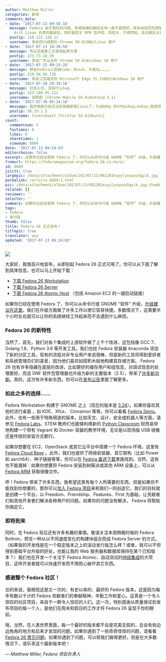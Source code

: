 ```yaml
---
author: Matthew Miller
categories: 新闻
comments_data:
- date: '2017-07-13 09:56:16'
  message: Fedora 由于版权的问题，多媒体编码解码这块一直不是很好。除非自担风险用第三方 RPM 仓库的包。用自带仓库的 pacman 实用工具，用其安装的话，需要安装若干
    Arch Linux 仓库的基础包，同时是否与 RPM 包冲突，风险大，不得而知。自己解压关键包(.xz 或 .deb)，又可能遇到 GCC 符号不一致的问题，包间依赖也很麻烦。源码编译则更麻烦了。总之只要官方仓库没有提供更新，对于大型软件的日常更新维护，个人用户解决起来都是很繁琐的。
  postip: 118.122.120.11
  username: 来自四川成都的 Chrome 59.0|GNU/Linux 用户
- date: '2017-07-13 18:30:50'
  message: 所以还是第三方源用起来方便
  postip: 223.73.10.39
  username: 来自广东汕头的 Chrome 59.0|Windows 10 用户
- date: '2017-07-25 09:15:20'
  message: 想在Fedora上安装Code：Block，不成功。。。。。。
  postip: 218.94.96.136
  username: 来自江苏南京的 Microsoft Edge 15.15063|Windows 10 用户
- date: '2017-07-28 20:39:10'
  message: 已经入坑，没有什么bug，
  postip: 223.104.95.212
  username: 张熙熙 [Chrome Mobile 59.0|Android 5.1]
- date: '2017-07-30 05:24:18'
  message: 我的电脑已经无法安装最新版linux了，fx8800p 的CPU&nbsp;&nbsp;我感觉这台笔记本安装的最高版本是els0.4了，这是逼我换本的节奏啊
  postip: 58.19.1.5
  username: lovetoheart [Firefox 54.0|Ubuntu]
count:
  commentnum: 5
  favtimes: 0
  likes: 0
  sharetimes: 1
  viewnum: 8099
date: '2017-07-13 09:24:03'
editorchoice: false
excerpt: 如果你已经在使用 Fedora 了，你可以从命令行或 GNOME “软件” 升级，升级建议在这里。我们在升级方面做了许多工作以使它容易快捷。多数情况下，这需要半个小时左右就可以让你的系统继续工作起来而不会遇到什么麻烦。
fromurl: https://fedoramagazine.org/fedora-26-is-here/
id: 8689
islctt: true
largepic: /data/attachment/album/201707/13/082203xuyylynywzu5qyik.jpg
permalink: /article-8689-1.html
pic: /data/attachment/album/201707/13/082203xuyylynywzu5qyik.jpg.thumb.jpg
related: []
reviewer: ''
selector: ''
summary: 如果你已经在使用 Fedora 了，你可以从命令行或 GNOME “软件” 升级，升级建议在这里。我们在升级方面做了许多工作以使它容易快捷。多数情况下，这需要半个小时左右就可以让你的系统继续工作起来而不会遇到什么麻烦。
tags:
- Fedora
- 发行版
thumb: false
title: Fedora 26 正式发布！
titlepic: true
translator: wxy
updated: '2017-07-13 09:24:03'
---
```


![](/data/attachment/album/201707/13/082203xuyylynywzu5qyik.jpg)


大家好，我很高兴地宣布，从即刻起 Fedora 26 正式可用了。你可以从下面了解到具体信息，也可以马上开始下载：


* [下载 Fedora 26 Workstation](https://getfedora.org/workstation/)
* [下载 Fedora 26 Server](https://getfedora.org/server/)
* [下载 Fedora 26 Atomic Host](https://getfedora.org/atomic/) （包括 Amazon EC2 的一键启动链接）


如果你已经在使用 Fedora 了，你可以从命令行或 GNOME “软件” 升级，[升级建议在这里](https://fedoramagazine.org/upgrading-fedora-25-fedora-26/)。我们在升级方面做了许多工作以使它容易快捷。多数情况下，这需要半个小时左右就可以让你的系统继续工作起来而不会遇到什么麻烦。


### Fedora 26 的新特性


当然了，首先，我们对各个集成的上游软件做了上千个改进，这包括像 GCC 7、Golang 1.8、Python 3.6 等开发工具。我们也给 Fedora 安装器 Anaconda 添加了新的分区工具，现有的流程对非专业用户来说很棒，但是新的工具将得到爱好者和系统管理员们的喜爱，因为他们喜欢如搭积木般地构建其存储方案。 Fedora 26 也有许多隐藏在底层的改进，比如更好的缓存用户和组信息，对调试信息的处理更好。而且 DNF 软件包管理器也升级为新的主要版本（2.5），带来了[许多新功能](http://dnf.readthedocs.io/en/latest/release_notes.html)。真的，这次有许多新东西，你可以在[发布公告](https://docs.fedoraproject.org/en-US/Fedora/26/html/Release_Notes/index.html)里面了解更多。


### 如此之多的选择……


Fedora Workstation 构建于 GNOME 之上（现在的版本是 [3.24](https://help.gnome.org/misc/release-notes/3.24/)）。如果你喜欢其他的流行桌面 ，如 KDE、Xfce、 Cinnamon 等等，你可以看看 [Fedora Spins](https://spins.fedoraproject.org/)。此外，也有一些用于特殊用途的版本，比如天文、设计、安全或机器人等方面，请参见 [Fedora Labs](https://labs.fedoraproject.org/)。STEM 教师们也能够利用新的 [Python Classroom](https://labs.fedoraproject.org/python-classroom/) 轻而易举地构建一个带有 Vagrant 和 Docker 容器的教学环境，无论是以现场版 USB 镜像还是传统的安装方式都行。


如果你想要在 EC2、OpenStack 或其它云平台中搭建一个 Fedora 环境，这里有 [Fedora Cloud Base](https://cloud.fedoraproject.org/) 。此外，我们也提供了网络安装器、其它架构（比如 Power 和 aarch64）、种子链接等等，你可以在 [Fedora 备选下载](https://alt.fedoraproject.org/)里面找到。当然，这些也不能漏掉：如果你想要将 Fedora 安装到树莓派或其他 ARM 设备上，可以从 [Fedora ARM](https://arm.fedoraproject.org/) 获取镜像文件。


呼！Fedora 带来了许多东西，我希望这里有每个人所需要的东西，但是如果你不能找到你想要的，那你可以[加入 Fedora 项目](https://fedoraproject.org/wiki/Join)来和我们一同创造它。我们的目标就是创建一个平台，以 Freedom、Friendship、Features、First 为基础，让贡献者们和其他开发者们解决各种用户的问题。如果你的问题没有解决， Fedora 将帮助你搞定它。


### 即将到来


同时，在 Fedora 背后还有许多有趣的事情。敬请关注本周稍晚时候的 Fedora Boltron，预览一种从以不同速度变化的构建块组合而成 Fedora Server 的方式。（如果我的开发栈是在一个稳定版本之上的滚动发行版怎么样？或者，我可以不但得到基础平台升级的好处，也能让我的 Web 服务器和数据库保持在某个已知版本？）我们也在开发一个关注于 Fedora Atomic、自动测试的[持续集成](https://fedoraproject.org/wiki/CI)的大项目，这样开发者就可以快速开发而不用担心破坏其它东西。


### 感谢整个 Fedora 社区！


总的来说，我相信这是又一次的、有史以来的、最好的 Fedora 版本。这是因为每年有数以千计的 Fedora 贡献者们的奉献精神、辛勤工作和爱心。这真是一个令人惊叹的社区项目，来自于一群令人惊叹的人们。这一次，特别感谢从质量保证到发布项目的每一个人，是他们在周末和假日的工作才将 Fedora 26 呈现于你的眼前。


哦，当然，在人类世界里面，每一个最好的版本都不会是完美无瑕的，总会有些边边角角的地方和后来才发现的问题，如果你遇到了一些奇奇怪怪的问题，请看看 [Fedora 26 常见问题](https://fedoraproject.org/wiki/Common_F26_bugs)。如果你遇到了问题，可以帮我们做得更好。但是在大多数情况下，请乐享这个最新版本吧！


 


*— Matthew Miller, Fedora 项目负责人*